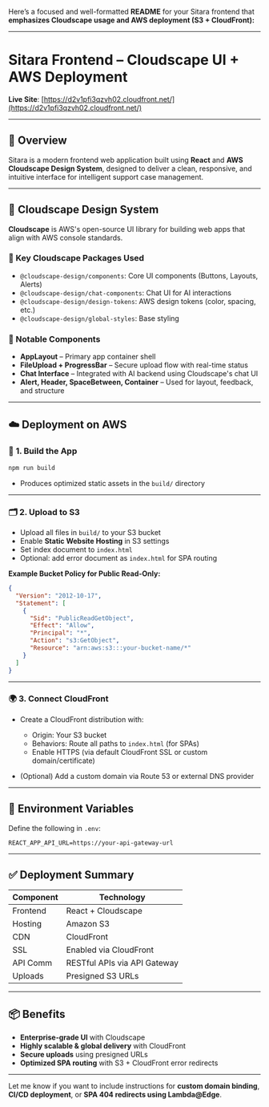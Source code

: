 Here’s a focused and well-formatted **README** for your Sitara frontend that **emphasizes Cloudscape usage and AWS deployment (S3 + CloudFront):**

---

# **Sitara Frontend – Cloudscape UI + AWS Deployment**

**Live Site**: [https://d2v1pfi3qzvh02.cloudfront.net/](https://d2v1pfi3qzvh02.cloudfront.net/)

---

## 🧩 **Overview**

Sitara is a modern frontend web application built using **React** and **AWS Cloudscape Design System**, designed to deliver a clean, responsive, and intuitive interface for intelligent support case management.

---

## 🎨 **Cloudscape Design System**

**Cloudscape** is AWS's open-source UI library for building web apps that align with AWS console standards.

### 🔧 Key Cloudscape Packages Used

* `@cloudscape-design/components`: Core UI components (Buttons, Layouts, Alerts)
* `@cloudscape-design/chat-components`: Chat UI for AI interactions
* `@cloudscape-design/design-tokens`: AWS design tokens (color, spacing, etc.)
* `@cloudscape-design/global-styles`: Base styling

### 🧱 Notable Components

* **AppLayout** – Primary app container shell
* **FileUpload + ProgressBar** – Secure upload flow with real-time status
* **Chat Interface** – Integrated with AI backend using Cloudscape's chat UI
* **Alert, Header, SpaceBetween, Container** – Used for layout, feedback, and structure

---

## ☁️ **Deployment on AWS**

### 🔨 **1. Build the App**

```bash
npm run build
```

* Produces optimized static assets in the `build/` directory

---

### 🗂️ **2. Upload to S3**

* Upload all files in `build/` to your S3 bucket
* Enable **Static Website Hosting** in S3 settings
* Set index document to `index.html`
* Optional: add error document as `index.html` for SPA routing

**Example Bucket Policy for Public Read-Only:**

```json
{
  "Version": "2012-10-17",
  "Statement": [
    {
      "Sid": "PublicReadGetObject",
      "Effect": "Allow",
      "Principal": "*",
      "Action": "s3:GetObject",
      "Resource": "arn:aws:s3:::your-bucket-name/*"
    }
  ]
}
```

---

### 🌍 **3. Connect CloudFront**

* Create a CloudFront distribution with:

  * Origin: Your S3 bucket
  * Behaviors: Route all paths to `index.html` (for SPAs)
  * Enable HTTPS (via default CloudFront SSL or custom domain/certificate)
* (Optional) Add a custom domain via Route 53 or external DNS provider

---

## 🔧 **Environment Variables**

Define the following in `.env`:

```env
REACT_APP_API_URL=https://your-api-gateway-url
```

---

## ✅ **Deployment Summary**

| Component | Technology                   |
| --------- | ---------------------------- |
| Frontend  | React + Cloudscape           |
| Hosting   | Amazon S3                    |
| CDN       | CloudFront                   |
| SSL       | Enabled via CloudFront       |
| API Comm  | RESTful APIs via API Gateway |
| Uploads   | Presigned S3 URLs            |

---

## 📦 **Benefits**

* **Enterprise-grade UI** with Cloudscape
* **Highly scalable & global delivery** with CloudFront
* **Secure uploads** using presigned URLs
* **Optimized SPA routing** with S3 + CloudFront error redirects

---

Let me know if you want to include instructions for **custom domain binding**, **CI/CD deployment**, or **SPA 404 redirects using Lambda\@Edge**.
